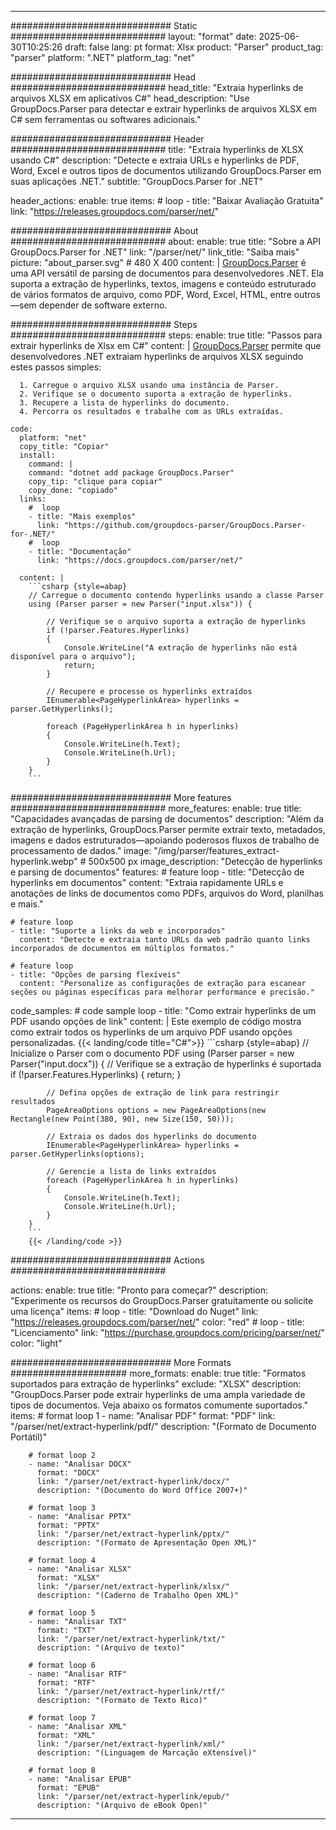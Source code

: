 


---
############################# Static ############################
layout: "format"
date:  2025-06-30T10:25:26
draft: false
lang: pt
format: Xlsx
product: "Parser"
product_tag: "parser"
platform: ".NET"
platform_tag: "net"

############################# Head ############################
head_title: "Extraia hyperlinks de arquivos XLSX em aplicativos C#"
head_description: "Use GroupDocs.Parser para detectar e extrair hyperlinks de arquivos XLSX em C# sem ferramentas ou softwares adicionais."

############################# Header ############################
title: "Extraia hyperlinks de XLSX usando C#" 
description: "Detecte e extraia URLs e hyperlinks de PDF, Word, Excel e outros tipos de documentos utilizando GroupDocs.Parser em suas aplicações .NET."
subtitle: "GroupDocs.Parser for .NET" 

header_actions:
  enable: true
  items:
    #  loop
    - title: "Baixar Avaliação Gratuita"
      link: "https://releases.groupdocs.com/parser/net/"
      
############################# About ############################
about:
    enable: true
    title: "Sobre a API GroupDocs.Parser for .NET"
    link: "/parser/net/"
    link_title: "Saiba mais"
    picture: "about_parser.svg" # 480 X 400
    content: |
       [GroupDocs.Parser](/parser/net/) é uma API versátil de parsing de documentos para desenvolvedores .NET. Ela suporta a extração de hyperlinks, textos, imagens e conteúdo estruturado de vários formatos de arquivo, como PDF, Word, Excel, HTML, entre outros—sem depender de software externo.

############################# Steps ############################
steps:
    enable: true
    title: "Passos para extrair hyperlinks de Xlsx em C#"
    content: |
      [GroupDocs.Parser](/parser/net/) permite que desenvolvedores .NET extraiam hyperlinks de arquivos XLSX seguindo estes passos simples:
      
      1. Carregue o arquivo XLSX usando uma instância de Parser.
      2. Verifique se o documento suporta a extração de hyperlinks.
      3. Recupere a lista de hyperlinks do documento.
      4. Percorra os resultados e trabalhe com as URLs extraídas.
   
    code:
      platform: "net"
      copy_title: "Copiar"
      install:
        command: |
        command: "dotnet add package GroupDocs.Parser"
        copy_tip: "clique para copiar"
        copy_done: "copiado"
      links:
        #  loop
        - title: "Mais exemplos"
          link: "https://github.com/groupdocs-parser/GroupDocs.Parser-for-.NET/"
        #  loop
        - title: "Documentação"
          link: "https://docs.groupdocs.com/parser/net/"
          
      content: |
        ```csharp {style=abap}
        // Carregue o documento contendo hyperlinks usando a classe Parser
        using (Parser parser = new Parser("input.xlsx")) {

            // Verifique se o arquivo suporta a extração de hyperlinks
            if (!parser.Features.Hyperlinks)
            {
                Console.WriteLine("A extração de hyperlinks não está disponível para o arquivo");
                return;
            }

            // Recupere e processe os hyperlinks extraídos
            IEnumerable<PageHyperlinkArea> hyperlinks = parser.GetHyperlinks();

            foreach (PageHyperlinkArea h in hyperlinks)
            {
                Console.WriteLine(h.Text);
                Console.WriteLine(h.Url);
            }
        }
        ```  

############################# More features ############################
more_features:
  enable: true
  title: "Capacidades avançadas de parsing de documentos"
  description: "Além da extração de hyperlinks, GroupDocs.Parser permite extrair texto, metadados, imagens e dados estruturados—apoiando poderosos fluxos de trabalho de processamento de dados."
  image: "/img/parser/features_extract-hyperlink.webp" # 500x500 px
  image_description: "Detecção de hyperlinks e parsing de documentos"
  features:
    # feature loop
    - title: "Detecção de hyperlinks em documentos"
      content: "Extraia rapidamente URLs e anotações de links de documentos como PDFs, arquivos do Word, planilhas e mais."

    # feature loop
    - title: "Suporte a links da web e incorporados"
      content: "Detecte e extraia tanto URLs da web padrão quanto links incorporados de documentos em múltiplos formatos."

    # feature loop
    - title: "Opções de parsing flexíveis"
      content: "Personalize as configurações de extração para escanear seções ou páginas específicas para melhorar performance e precisão."
      
  code_samples:
    # code sample loop
    - title: "Como extrair hyperlinks de um PDF usando opções de link"
      content: |
        Este exemplo de código mostra como extrair todos os hyperlinks de um arquivo PDF usando opções personalizadas.
        {{< landing/code title="C#">}}
        ```csharp {style=abap}
        //  Inicialize o Parser com o documento PDF
        using (Parser parser = new Parser("input.docx"))
        {
            // Verifique se a extração de hyperlinks é suportada
            if (!parser.Features.Hyperlinks)
            {
                return;
            }

            // Defina opções de extração de link para restringir resultados
            PageAreaOptions options = new PageAreaOptions(new Rectangle(new Point(380, 90), new Size(150, 50)));

            // Extraia os dados dos hyperlinks do documento
            IEnumerable<PageHyperlinkArea> hyperlinks = parser.GetHyperlinks(options);

            // Gerencie a lista de links extraídos
            foreach (PageHyperlinkArea h in hyperlinks)
            {
                Console.WriteLine(h.Text);
                Console.WriteLine(h.Url);
            }
        }
        ```
        {{< /landing/code >}}


############################# Actions ############################

actions:
  enable: true
  title: "Pronto para começar?"
  description: "Experimente os recursos do GroupDocs.Parser gratuitamente ou solicite uma licença"
  items:
    #  loop
    - title: "Download do Nuget"
      link: "https://releases.groupdocs.com/parser/net/"
      color: "red"
        #  loop
    - title: "Licenciamento"
      link: "https://purchase.groupdocs.com/pricing/parser/net/"
      color: "light"


############################# More Formats #####################
more_formats:
    enable: true
    title: "Formatos suportados para extração de hyperlinks"
    exclude: "XLSX"
    description: "GroupDocs.Parser pode extrair hyperlinks de uma ampla variedade de tipos de documentos. Veja abaixo os formatos comumente suportados."
    items: 
        # format loop 1
        - name: "Analisar PDF"
          format: "PDF"
          link: "/parser/net/extract-hyperlink/pdf/"
          description: "(Formato de Documento Portátil)"
          
        # format loop 2
        - name: "Analisar DOCX"
          format: "DOCX"
          link: "/parser/net/extract-hyperlink/docx/"
          description: "(Documento do Word Office 2007+)"
          
        # format loop 3
        - name: "Analisar PPTX"
          format: "PPTX"
          link: "/parser/net/extract-hyperlink/pptx/"
          description: "(Formato de Apresentação Open XML)"
          
        # format loop 4
        - name: "Analisar XLSX"
          format: "XLSX"
          link: "/parser/net/extract-hyperlink/xlsx/"
          description: "(Caderno de Trabalho Open XML)"
          
        # format loop 5
        - name: "Analisar TXT"
          format: "TXT"
          link: "/parser/net/extract-hyperlink/txt/"
          description: "(Arquivo de texto)"
          
        # format loop 6
        - name: "Analisar RTF"
          format: "RTF"
          link: "/parser/net/extract-hyperlink/rtf/"
          description: "(Formato de Texto Rico)"
          
        # format loop 7
        - name: "Analisar XML"
          format: "XML"
          link: "/parser/net/extract-hyperlink/xml/"
          description: "(Linguagem de Marcação eXtensível)"
          
        # format loop 8
        - name: "Analisar EPUB"
          format: "EPUB"
          link: "/parser/net/extract-hyperlink/epub/"
          description: "(Arquivo de eBook Open)"
         
          

---